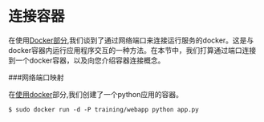 连接容器
===

在使用[Docker部分](usingdocker.md),我们谈到了通过网络端口来连接运行服务的docker。这是与docker容器内运行应用程序交互的一种方法。在本节中，我们打算通过端口连接到一个docker容器，以及向您介绍容器连接概念。

###网络端口映射

在[使用docker](usingdocker.md)部分,我们创建了一个python应用的容器。

	$ sudo docker run -d -P training/webapp python app.py